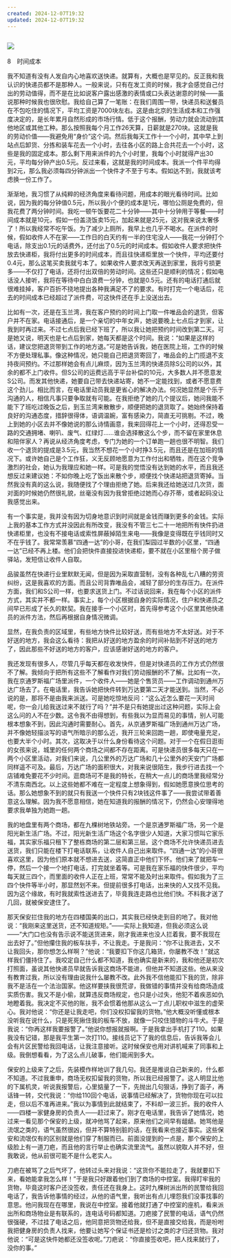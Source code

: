 ```yaml
---
created: 2024-12-07T19:32
updated: 2024-12-07T19:32
---
```

   

## ![](epub/我在北京送快递%20(胡安焉)%20(Z-Library)/images/00001.png)  
8　时间成本

我不知道有没有人发自内心地喜欢送快递。就算有，大概也是罕见的。反正我和我认识的快递员都不是那种人。一般来说，只有在发工资的时候，我才会感觉自己付出的劳动值得，而不是在比如说客户露出感激的表情或口头表达谢意的时候——虽说那种时候我也很欣慰。我给自己算了一笔账：在我们周围一带，快递员和送餐员在不包吃住的情况下，平均工资是7000块左右。这是由北京的生活成本和工作强度决定的，是长年累月自然形成的市场行情。低于这个报酬，劳动力就会流动到其他地区或其他工种。那么按照我每个月工作26天算，日薪就是270块。这就是我的劳动价值——我避免用“身价”这个词。然后我每天工作十一个小时，其中早上到站点后卸货、分拣和装车花去一个小时，去往各小区的路上合共花去一个小时，这些是我的固定成本。那么剩下用来派件的九个小时里，我每个小时就得产出30元，平均每分钟产出0.5元。反过来看，这就是我的时间成本。我派一个件平均得到2元，那么我必须每四分钟派出一个快件才不至于亏本。假如达不到，我就该考虑换一份工作了。

渐渐地，我习惯了从纯粹的经济角度来看待问题，用成本的眼光看待时间。比如说，因为我的每分钟值0.5元，所以我小个便的成本是1元，哪怕公厕是免费的，但我花费了两分钟时间。我吃一顿午饭要花二十分钟——其中十分钟用于等餐——时间成本就是10元，假如一份盖浇饭卖15元，加起来就是25元，这对我来说太奢侈了！所以我经常不吃午饭。为了减少上厕所，我早上也几乎不喝水。在派件的时候，假如收件人不在家——工作日的白天约有一半的住宅没人——我花一分钟打个电话，除支出0.1元的话费外，还付出了0.5元的时间成本。假如收件人要求把快件放去快递柜，我将付出更多的时间成本，而且往快递柜里放一个快件，平均还要付0.4元，那么这笔买卖我就亏本了。如果收件人要求改天再送到家里，我将亏损更多——不仅打了电话，还将付出双倍的劳动时间。这些还只是顺利的情况；假如电话没人接听，我将在等待中白白浪费一分钟，也就是0.5元。还有的电话打通后就很难挂掉，客户百折不挠地提出各种我满足不了的要求。有时打完一个电话后，花去的时间成本已经超过了派件费，可这快件还在手上没送出去。

比如有一次，还是在玉兰湾，我在客户预约的时间上门取一件唯品会的退货，但客户并不在家。电话接通后，是一个亲切的中年女声，她说要晚上七点后才到家，让我到时再过来。不过七点后我已经下班了，所以我让她把预约时间改到第二天。可是她又说，明天也是七点后到家，她每天都是这个时间。我说：“如果是这样的话，建议您把退货带到工作的地方退。”可是她告诉我，她在医院上班，工作的时候不方便处理私事。像这种情况，她只能自己把退货寄回了，唯品会的上门揽退不支持夜间预约。不过那样她会有点儿麻烦，因为玉兰湾的快递员除S公司的以外，其余的都不上门收件。但S公司的运费远高于平台补偿的10元，大多数人并不愿意发S公司。而发其他快递，她要自己带去快递站寄，她不一定能找到，或者不愿意费这个劲儿。相比而言，在电话里动员我是更省心的解决办法。何况她显然是个乐于沟通的人，相信凡事只要争取就有可能。在我拒绝了她的几个提议后，她问我能不能下了班吃过晚饭之后，到玉兰湾来散散步，顺便把她的退货取了。她始终保持着良好的沟通态度，措辞很得体，语调温婉，富有感染力，简直无可挑剔。不过，晚上到她的小区去并不像她说的那么诗情画意，我来回得花上一个小时，还得忍受一路的交通拥堵、喇叭、废气、红绿灯……谁会选择散这么个步，而不留在家里休息和陪伴家人？再说从经济角度考虑，专门为她的一个订单跑一趟也很不明智。我们收一个退货的提成是3.5元，我当然不想花一个小时挣3.5元，而且还是在加班的情况下。或许她自己是个工作狂，义无反顾地愿意为工作付出和牺牲，而在这个竞争激烈的社会，她认为我理应和她一样。可是我的觉悟没有达到她的水平，而且我还想反过来建议她：不如你晚上吃了饭出来散个步，顺便找个快递站把退货寄掉。当然我没有真的这么说，我随便找了个理由拒绝了她。后来我还给她送过几次货，面对面的时候她仍然很礼貌，丝毫没有因为我曾拒绝过她而心存芥蒂，或者起码没让我感觉出来。

  

有一个事实是，我并没有因为切身地意识到时间就是金钱而赚到更多的金钱。实际上我的基本工作方式并没因此有所改变，我没有不管三七二十一地把所有快件扔进快递柜里，也没有不接电话或索性屏蔽掉陌生来电——我像是变得既在乎钱同时又不在乎钱了。我常常羡慕“四通一达”的小哥，在我们梨园过半数的小区里，“四通一达”已经不再上楼。他们会把快件直接投进快递柜，要不就在小区里租个房子做驿站，发短信让收件人自取。

品骏虽然在快递行业里默默无闻，但是因为采取直营制，没有各种乱七八糟的劳资纠纷，这是我喜欢的方面。而且公司背靠唯品会，减轻了部分的生存压力。在派件方面，我们和S公司一样，也要求送货上门。不过话说回来，我在每个小区的派件方式，其实并不都一样。事实上，每个小区根据自身的实际情况，住户和快递员之间早已形成了长久的默契。我在接手一个小区时，首先得参考这个小区里其他快递员的派件方法，然后再根据自身情况微调。

显然，在我负责的区域里，有些地方快件比较好送，而有些地方不太好送。对于不好送的地方，我会这么看待：我把从好送的地方盈余的时间补贴到不好送的地方了，因此那些不好送的地方的客户，应该感谢好送的地方的客户。

我还发现有很多人，尽管几乎每天都在收发快件，但是对快递员的工作方式仍然很不了解。我倾向于把所有这些不了解看作对我们劳动报酬的不了解。比如有一次，我在京通罗斯福广场里派件，一个收件人——她是个售货员——工作调动到通州万达广场去了。在电话里，我告诉她把快件转到万达要第二天才能送到。当然，不必说的是，那将不是由我来派送。可是她吃惊地反问：“这么近怎么要花一天时间呢，你一会儿给我送过来不就行了吗？”并不是只有她提出过这种问题，实际上会这么问的人不在少数。这令我不由得想到，有些我以为显而易见的事情，别人可能根本想象不到，因此沟通时需要耐心。首先，从京通罗斯福广场到通州万达广场，并不像她轻描淡写的语气所暗示的那么近，我开三轮来回跑一趟，即使电量充足，也要大半个小时。其次，这取决于以什么身份看待这个问题。对于一个在假日逛街的女孩来说，城里的任何两个商场之间都不存在距离。可是快递员很多每天只在一两个小区里活动，对我们来说，几公里外的万达广场和几十公里外的天安门广场都同样遥不可及。最后，万达广场的面积很大，对我来说很陌生，我步行进去找一个店铺难免要花不少时间。逛商场可不是我的特长，在稍大一点儿的商场里我经常分不清东南西北。以上这些她都不难在一定程度上想象得到，假如她愿意换位思考的话。那么她想象不到的就只有我送一个快件只有2块钱这件事了——我尝试带着善意这么理解。因为我不愿意相信，她在知道我的报酬的情况下，仍然会心安理得地要求我单独为她跑一趟。

  

我的地盘里有两个商场，都在九棵树地铁站旁。一个是京通罗斯福广场，另一个是阳光新生活广场。不过，阳光新生活广场这个名字很少人知道，大家习惯叫它家乐福，其实家乐福只租下了整栋商场的第二层和第三层。这个商场不允许快递员进去送货，我们只能在楼下打电话联系，让收件人自己出来取件。“四通一达”的小哥很喜欢这里，因为他们原本就不想进去送，这简直正中他们下怀。他们来了就把车一停，然后一个接一个地打电话，打完就坐着等。可是我在家乐福的快件很少，平均每天就三四个，而里面的收件人正在上班，常常不能及时出来取件。假如我为了三四个快件等半小时，那显然划不来。但提前很多打电话，出来快的人又找不见我。因为这个缘故，有时我就索性送进去了，毕竟我连走路也比他们快。不料我才送了几回，就被保安逮住了。

那天保安拦住我的地方在四楼国美的出口，其实我已经快走到目的地了。我对他说：“我刚来这里送货，还不知道规矩。”——实际上我知道，但我必须这么说——“大门口也没有告示说不能送货进来，刚才我进来也没人拦着我，要不我现在出去好了。”但他攥住我的板车扶手，不让我走。于是我问：“你不让我进去，又不让我回头，那你想怎么样啊？”他说：“我要扣下你这几箱货，你屡教不改！”就这样我们僵持住了。我咬定自己什么都不知道，我也确实是新来的，我和他还是初次打照面，虽说其他快递员早就告诉我这商场不能进，但他并不知道这些。他从来没有教育过我，所以没有理由说我什么屡教不改。此外我不信他能扣下我的货，除非我不是活在一个法治国家。他这样要挟我很荒谬，我做错的事情并没有给商场造成实质伤害。我又不是小偷，就算违反商场规定，也只是小过失，他犯不着疾恶如仇地瞪着我。我决定不买他的账，我不会惯着他那从这么一丁点儿职权中滋生的虚荣心。我对他说：“你还是让我走吧，你们没权扣留我的货物。”他大概没听懂或根本没听我在说什么，只是死死揪住我的板车不放，就像一只咬住猎物的斗牛犬。于是我说：“你再这样我要报警了。”他说你想报就报啊。于是我拿出手机打了110。如果我没有记错，那是我平生第一次打110。接线员记下了我的信息后，告诉我等会儿会有片区民警给我回电话，让我注意接听。这时候保安也用对讲机喊来了同事和上级。我倒想看看，为了这么点儿破事，他们能闹到多大。

保安的上级来了之后，先装模作样地训了我几句。我还是推说自己新来的，什么都不知道。不过我重申，商场无权扣留我的货物，所以我已经报警了。这人明显比他的下属机灵，听说我报警后，心里掂量了一下，先抛出几句狠话，挣到了面子，再话锋一转，交代我说：“你给110回个电话，说事情已经解决了，货物你现在可以拉走，但以后不准再进来。”我以为事情到此就结束了，不料却一波三折。我的收件人——四楼一家健身房的负责人——赶过来了。刚才在电话里，我告诉了她情况，她过来一看见那个保安的上级，就冲他骂了起来，原来他们之间早有龃龉。她骂他是流氓之类的，语气虽然很凶，但并不算特别脏的话，在我看来也接近事实。这些保安和流氓仅有的区别就是他们穿了制服而已。前面没提到的一点是，那个保安的上级脸上有一道刀疤，而且他的言行举止也确实流里流气。虽然以貌取人并不好，但我敢说，他从前很可能不是什么老实人。

刀疤在被骂了之后气坏了，他转过头来对我说：“这货你不能拉走了，我就要扣下来，看她能拿我怎么样！”于是我只好跟着他们到了商场的中控室。我得盯牢我的货物，毕竟这时客户还没签收，责任还在我身上。这时九棵树派出所的民警给我回电话了，我告诉他事情的经过，从他的语气里，我听出有点儿埋怨我们没事找事的意思。他问我现在在哪里，我说在中控室。接着他就打通了中控室的座机，看来派出所和商场物业是有联系的，连电话号码都知道。刀疤接了民警的电话，语气仍然很强硬，不过挂了电话之后，他同意把货物还给我，但不是直接交给我，而是吩咐我把健身房的负责人找来，他要让她写个保证书还是检讨之类的才归还货物。我对他说：“可是这快件她都还没签收呢。”刀疤说：“你直接签收吧，把人找来就行了，没你的事。”